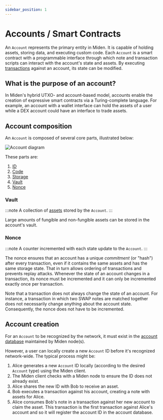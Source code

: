 ```yaml
---
sidebar_position: 1
---
```


# Accounts / Smart Contracts

An `Account` represents the primary entity in Miden. It is capable of holding assets, storing data, and executing custom code. Each `Account` is a smart contract with a programmable interface through which note and transaction scripts can interact with the account's state and assets. By executing [transactions](../transaction.md) against an account, its state can be modified.

## What is the purpose of an account?

In Miden's hybrid UTXO- and account-based model, accounts enable the creation of expressive smart contracts via a Turing-complete language. For example, an account with a wallet interface can hold the assets of a user while a DEX account could have an interface to trade assets.

## Account composition

An `Account` is composed of several core parts, illustrated below:

<div style={{textAlign: "center"}}>
    <img src={require('../img/account/account-definition.png').default} style={{width: "30%"}} alt="Account diagram" />
</div>

These parts are:

1. [ID](id.md)
2. [Code](code.md)
3. [Storage](storage.md)
4. [Vault](#vault)
5. [Nonce](#nonce)

### Vault

:::note
A collection of [assets](../asset.md) stored by the `Account`.
:::

Large amounts of fungible and non-fungible assets can be stored in the account's vault.

### Nonce

:::note
A counter incremented with each state update to the `Account`.
:::

The nonce ensures that an account has a unique _commitment_ (or "hash") after every transaction, even if it contains the same assets and has the same storage state. That in turn allows ordering of transactions and prevents replay attacks. Whenever the state of an account changes in a transaction, its nonce must be incremented and it can only be incremented exactly once per transaction.

Note that a transaction does not always change the state of an account. For instance, a transaction in which two SWAP notes are matched together does not necessarily change anything about the account state. Consequently, the nonce does not have to be incremented.

## Account creation

For an `Account` to be recognized by the network, it must exist in the [account database](../state.md#account-database) maintained by Miden node(s).

However, a user can locally create a new `Account` ID before it's recognized network-wide. The typical process might be:

1. Alice generates a new `Account` ID locally (according to the desired `Account` type) using the Miden client.
2. The Miden client checks with a Miden node to ensure the ID does not already exist.
3. Alice shares the new ID with Bob to receive an asset.
4. Bob executes a transaction against his account, creating a note with assets for Alice.
5. Alice consumes Bob's note in a transaction against her new account to claim the asset. This
   transaction is the first transaction against Alice's account and so it will register the account
   ID in the account database.
